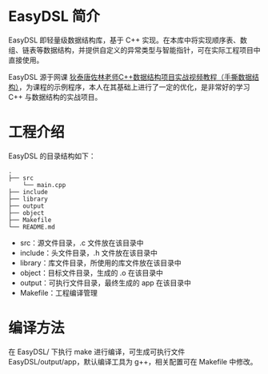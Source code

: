 ﻿# EasyDSL 简介

EasyDSL 即轻量级数据结构库，基于 C++ 实现。在本库中将实现顺序表、数组、链表等数据结构，并提供自定义的异常类型与智能指针，可在实际工程项目中直接使用。

EasyDSL 源于网课 [狄泰唐佐林老师C++数据结构项目实战视频教程（手撕数据结构）](https://item.taobao.com/item.htm?spm=a1z10.5-c-s.w4002-16326486341.33.20ff72dcNZdedb&id=559287639478)，为课程的示例程序，本人在其基础上进行了一定的优化，是非常好的学习 C++ 与数据结构的实战项目。

# 工程介绍

EasyDSL 的目录结构如下：

```shell
.
├── src
    └── main.cpp
├── include
├── library
├── output
├── object
├── Makefile
└── README.md
```

* src：源文件目录，.c 文件放在该目录中
* include：头文件目录，.h 文件放在该目录中
* library：库文件目录，所使用的库文件放在该目录中
* object：目标文件目录，生成的 .o 在该目录中
* output：可执行文件目录，最终生成的 app 在该目录中
* Makefile：工程编译管理

# 编译方法

在 EasyDSL/ 下执行 make 进行编译，可生成可执行文件 EasyDSL/output/app，默认编译工具为 g++，相关配置可在 Makefile 中修改。

